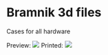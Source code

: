 # Bramnik 3d files

Cases for all hardware

Preview:
![](https://github.com/minsk-hackerspace/Bramnik/blob/master/3d/reader_case_preview.png)
Printed:
![](https://github.com/minsk-hackerspace/Bramnik/blob/master/3d/reader_case_printed.jpg)
